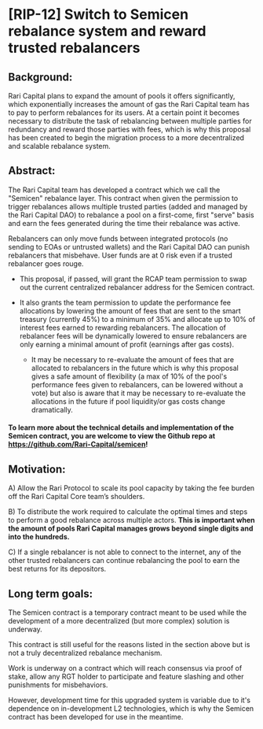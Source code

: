 # [RIP-12] Switch to Semicen rebalance system and reward trusted rebalancers

## Background:

Rari Capital plans to expand the amount of pools it offers significantly, which exponentially increases the amount of gas the Rari Capital team has to pay to perform rebalances for its users. At a certain point it becomes necessary to distribute the task of rebalancing between multiple parties for redundancy and reward those parties with fees, which is why this proposal has been created to begin the migration process to a more decentralized and scalable rebalance system. 

## Abstract:

The Rari Capital team has developed a contract which we call the "Semicen" rebalance layer. 
This contract when given the permission to trigger rebalances allows multiple trusted parties (added and managed by the Rari Capital DAO) to rebalance a pool on a first-come, first "serve" basis and earn the fees generated during the time their rebalance was active.

Rebalancers can only move funds between integrated protocols (no sending to EOAs or untrusted wallets) and the Rari Capital DAO can punish rebalancers that misbehave. User funds are at 0 risk even if a trusted rebalancer goes rouge.

- This proposal, if passed, will grant the RCAP team permission to swap out the current centralized rebalancer address for the Semicen contract. 

- It also grants the team permission to update the performance fee allocations by lowering the amount of fees that are sent to the smart treasury (currently 45%) to a minimum of 35% and allocate up to 10% of interest fees earned to rewarding rebalancers. The allocation of rebalancer fees will be dynamically lowered to ensure rebalancers are only earning a minimal amount of profit (earnings after gas costs).
  - It may be necessary to re-evaluate the amount of fees that are allocated to rebalancers in the future which is why this proposal gives a safe amount of flexibility (a max of 10% of the pool's performance fees given to rebalancers, can be lowered without a vote) but also is aware that it may be necessary to re-evaluate the allocations in the future if pool liquidity/or gas costs change dramatically.

#### To learn more about the technical details and implementation of the Semicen contract, you are welcome to view the Github repo at https://github.com/Rari-Capital/semicen!
  
## Motivation:

A) Allow the Rari Protocol to scale its pool capacity by taking the fee burden off the Rari Capital Core team’s shoulders.

B) To distribute the work required to calculate the optimal times and steps to perform a good rebalance across multiple actors. **This is important when the amount of pools Rari Capital manages grows beyond single digits and into the hundreds.**

C) If a single rebalancer is not able to connect to the internet, any of the other trusted rebalancers can continue rebalancing the pool to earn the best returns for its depositors.

## Long term goals:

The Semicen contract is a temporary contract meant to be used while the development of a more decentralized (but more complex) solution is underway.

This contract is still useful for the reasons listed in the section above but is not a truly decentralized rebalance mechanism. 

Work is underway on a contract which will reach consensus via proof of stake, allow any RGT holder to participate and feature slashing and other punishments for misbehaviors. 

However, development time for this upgraded system is variable due to it's dependence on in-development L2 technologies, which is why the Semicen contract has been developed for use in the meantime.
